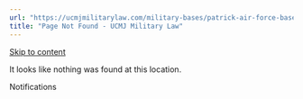 ```yaml
---
url: "https://ucmjmilitarylaw.com/military-bases/patrick-air-force-base-florida-military-defense-lawyer-ucmj-legal-guide/%7Blocation13"
title: "Page Not Found - UCMJ Military Law"
---
```


[Skip to content](https://ucmjmilitarylaw.com/military-bases/patrick-air-force-base-florida-military-defense-lawyer-ucmj-legal-guide/%7Blocation13#content)

It looks like nothing was found at this location.

Notifications